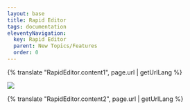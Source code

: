 ```yaml
---
layout: base
title: Rapid Editor
tags: documentation
eleventyNavigation:
  key: Rapid Editor
  parent: New Topics/Features
  order: 0
---
```


{% translate "RapidEditor.content1", page.url | getUrlLang %}

![](rapid-editor-1.png)

{% translate "RapidEditor.content2", page.url | getUrlLang %}

